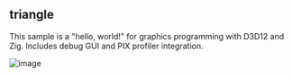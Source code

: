 ## triangle

This sample is a "hello, world!" for graphics programming with D3D12 and Zig. Includes debug GUI and PIX profiler integration.

![image](screenshot.png)
